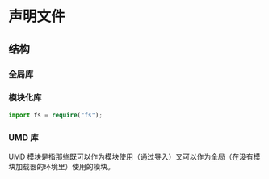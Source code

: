# 声明文件

## 结构

### 全局库

### 模块化库

```ts
import fs = require("fs");
```

### UMD 库

UMD 模块是指那些既可以作为模块使用（通过导入）又可以作为全局（在没有模块加载器的环境里）使用的模块。
